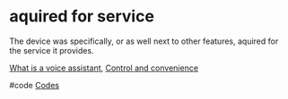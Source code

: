 # aquired for service
The device was specifically, or as well next to other features, aquired for the service it provides.

[What is a voice assistant](output/themes/What%20is%20a%20voice%20assistant.md), [Control and convenience](output/themes/Control%20and%20convenience.md)

#code [Codes](output/codes/Codes.md)